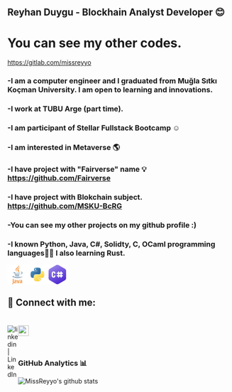 ## Reyhan Duygu - Blockhain Analyst Developer :blush: 

#
### 
# You can see my other codes.
https://gitlab.com/missreyyo
### -I am a computer engineer and I graduated from Muğla Sıtkı Koçman University. I am open to learning and innovations.
### -I work at TUBU Arge (part time).
### -I am participant of **Stellar Fullstack Bootcamp** ☺️


### -I am interested in Metaverse 🌎




### -I have project with "Fairverse" name 💡https://github.com/Fairverse
### -I have project with Blokchain subject. https://github.com/MSKU-BcRG
### -You can see my other projects on my github profile :)



### -I known Python, Java,  C#, Solidty, C, OCaml programming languages👩‍💻 I also learning Rust.
<img align="left" alt="Java" width="45px" src="https://raw.githubusercontent.com/github/explore/cebd63002168a05a6a642f309227eefeccd92950/topics/java/java.png" />
<img align="left" alt="Python" width="45px" src="https://raw.githubusercontent.com/github/explore/cebd63002168a05a6a642f309227eefeccd92950/topics/python/python.png" />
<img align="left" alt="C#" width="45px" src="https://raw.githubusercontent.com/github/explore/cebd63002168a05a6a642f309227eefeccd92950/topics/csharp/csharp.png" />

<br />
<br />

#
## 📩 Connect with me:

#
[<img align="left" alt="linkedin | LinkedIn" width="24px" src="https://raw.githubusercontent.com/peterthehan/peterthehan/master/assets/linkedin.svg" />][linkedin]



[<img align="left" height="24" width="24" src="https://cdn.jsdelivr.net/npm/simple-icons@v4/icons/gmail.svg" />][gmail]

<br />

[linkedin]: https://www.linkedin.com/in/reyhan-duygu-1a85661a3/
[gmail]: mailto:reyhanduygu123@gmail.com

<br />

#

### GitHub Analytics 📊

![MissReyyo's github stats](https://github-readme-stats.vercel.app/api?username=MissReyyo&show_icons=true)

<br />
<br />
